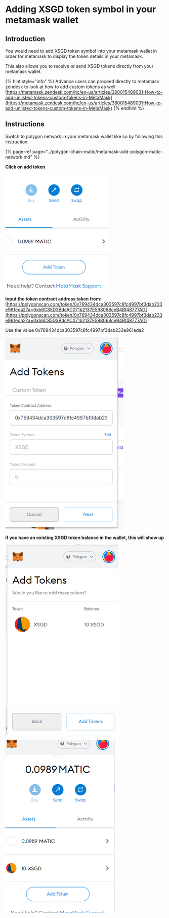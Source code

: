 # Adding XSGD token symbol in your metamask wallet

## Introduction

You would need to add XSGD token symbol into your metamask wallet in order for metamask to display the token details in your metamask.

This also allows you to receive or send XSGD tokens directly from your metamask wallet.

{% hint style="info" %}
Advance users can proceed directly to metamask zendesk to look at how to add custom tokens as well  
[https://metamask.zendesk.com/hc/en-us/articles/360015489031-How-to-add-unlisted-tokens-custom-tokens-in-MetaMask](https://metamask.zendesk.com/hc/en-us/articles/360015489031-How-to-add-unlisted-tokens-custom-tokens-in-MetaMask)
{% endhint %}

## Instructions

Switch to polygon network in your metamask wallet like so by following this instruction:

{% page-ref page="../polygon-chain-matic/metamask-add-polygon-matic-network.md" %}



**Click on add token**

![](../../.gitbook/assets/image%20%2835%29.png)



**Input the token contract address taken from:** [https://polygonscan.com/token/0x769434dca303597c8fc4997bf3dab233e961eda2?a=0xb6C85D3BdcAC071b2137E598068ceB4Bf48777AD](https://polygonscan.com/token/0x769434dca303597c8fc4997bf3dab233e961eda2?a=0xb6C85D3BdcAC071b2137E598068ceB4Bf48777AD) 

Use the value 0x769434dca303597c8fc4997bf3dab233e961eda2 

![](../../.gitbook/assets/image%20%2823%29.png)

**if you have an existing XSGD token balance in the wallet, this will show up** 

![](../../.gitbook/assets/image%20%2829%29.png)

![](../../.gitbook/assets/image%20%2817%29.png)





